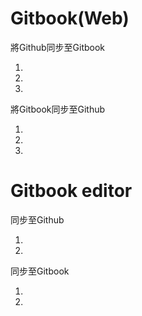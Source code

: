 # Gitbook\(Web\)

將Github同步至Gitbook

1.

2.

3.

將Gitbook同步至Github

1.

2.

3.

# Gitbook editor

同步至Github

1.

2.

同步至Gitbook

1.

2.





